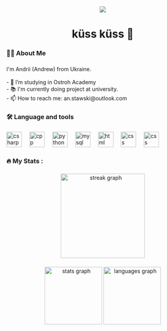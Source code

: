 <div align="center">
  <img src="https://visitor-badge.laobi.icu/badge?page_id=stkossman.stkossman&left_color=seagreen&right_color=black&left_text=profile%20views"  />
</div>

###

<h1 align="center">küss küss 👋</h1>

###

<h3 align="left">👩‍💻  About Me</h3>

###

<p align="left">I'm Andrii (Andrew) from Ukraine.<br><br>- 🔭 I’m studying in Ostroh Academy<br>- 📚 I'm currently doing project at university.<br>- 📫 How to reach me: an.stawski@outlook.com</p>

###

<h3 align="left">🛠 Language and tools</h3>

###

<div align="left">
  <img src="https://skillicons.dev/icons?i=cs" height="40" alt="csharp logo"  />
  <img width="12" />
  <img src="https://skillicons.dev/icons?i=cpp" height="40" alt="cpp logo" />
  <img width="12" />
  <img src="https://skillicons.dev/icons?i=py" height="40" alt="python logo"  />
  <img width="12" />
  <img src="https://skillicons.dev/icons?i=mysql" height="40" alt="mysql logo"  />
  <img width="12" />
  <img src="https://skillicons.dev/icons?i=html" height="40" alt="html logo" />
  <img width="12" />
  <img src="https://skillicons.dev/icons?i=css" height="40" alt="css logo" />
  <img width="12" />
  <img src="https://skillicons.dev/icons?i=tailwind" height="40" alt="css logo" />
</div>

###

<h3 align="left">🔥   My Stats :</h3>

###

<div align="center">
  <img src="https://streak-stats.demolab.com?user=stkossman&locale=en&mode=daily&theme=gotham&hide_border=false&border_radius=5&order=3" height="220" alt="streak graph"  />
</div>

###

<div align="center">
  <img src="https://github-readme-stats.vercel.app/api?username=stkossman&hide_title=false&hide_rank=false&show_icons=true&include_all_commits=true&count_private=true&disable_animations=false&theme=gotham&locale=en&hide_border=false&order=1" height="150" alt="stats graph"  />
  <img src="https://github-readme-stats.vercel.app/api/top-langs?username=stkossman&locale=en&hide_title=false&layout=compact&card_width=320&langs_count=5&theme=gotham&hide_border=false&order=2" height="150" alt="languages graph"  />
</div>

###
